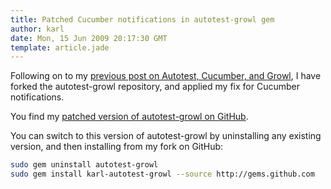 ```yaml
---
title: Patched Cucumber notifications in autotest-growl gem
author: karl
date: Mon, 15 Jun 2009 20:17:30 GMT
template: article.jade
---
```


Following on to my [previous post on Autotest, Cucumber, and Growl](http://monket.net/blog/2009/06/autotest-cucumber-and-growl/), I have forked the autotest-growl repository, and applied my fix for Cucumber notifications.

You find my [patched version of autotest-growl on GitHub](http://github.com/karl/autotest-growl/tree/master).

You can switch to this version of autotest-growl by uninstalling any existing version, and then installing from my fork on GitHub:

```bash
sudo gem uninstall autotest-growl
sudo gem install karl-autotest-growl --source http://gems.github.com
```

